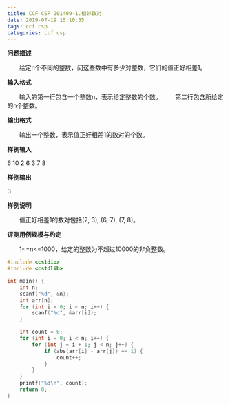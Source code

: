 ```yaml
---
title: CCF CSP 201409-1.相邻数对
date: 2019-07-19 15:10:55
tags: ccf csp
categories: ccf csp
---
```


**问题描述**

　　给定n个不同的整数，问这些数中有多少对整数，它们的值正好相差1。

<!--more-->

**输入格式**

　　输入的第一行包含一个整数n，表示给定整数的个数。
　　第二行包含所给定的n个整数。

**输出格式**

　　输出一个整数，表示值正好相差1的数对的个数。

**样例输入**

6
10 2 6 3 7 8

**样例输出**

3

**样例说明**

　　值正好相差1的数对包括(2, 3), (6, 7), (7, 8)。

**评测用例规模与约定**

　　1<=n<=1000，给定的整数为不超过10000的非负整数。

```c++
#include <cstdio>
#include <cstdlib>

int main() {
	int n;
	scanf("%d", &n);
	int arr[n];
	for (int i = 0; i < n; i++) {
		scanf("%d", &arr[i]);
	}

	int count = 0;
	for (int i = 0; i < n; i++) {
		for (int j = i + 1; j < n; j++) {
			if (abs(arr[i] - arr[j]) == 1) {
				count++;
			}
		}
	}
	printf("%d\n", count);
	return 0;
}
```


